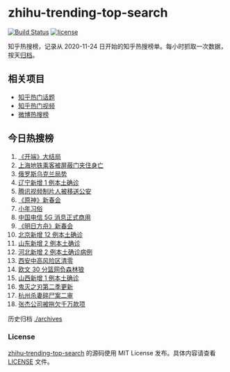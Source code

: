 # zhihu-trending-top-search

[![Build Status](https://github.com/justjavac/zhihu-trending-top-search/workflows/ci/badge.svg?branch=main)](https://github.com/justjavac/zhihu-trending-top-search/actions)
[![license](https://img.shields.io/github/license/justjavac/zhihu-trending-top-search)](https://github.com/justjavac/zhihu-trending-top-search/blob/main/LICENSE)

知乎热搜榜，记录从 2020-11-24 日开始的知乎热搜榜单。每小时抓取一次数据，按天[归档](./archives)。

## 相关项目

- [知乎热门话题](https://github.com/justjavac/zhihu-trending-hot-questions)
- [知乎热门视频](https://github.com/justjavac/zhihu-trending-hot-video)
- [微博热搜榜](https://github.com/justjavac/weibo-trending-hot-search)

## 今日热搜榜

<!-- BEGIN -->
<!-- 最后更新时间 Wed Jan 26 2022 08:52:52 GMT+0800 (China Standard Time) -->

1. [《开端》大结局](https://www.zhihu.com/search?q=开端大结局)
1. [上海地铁乘客被屏蔽门夹住身亡](https://www.zhihu.com/search?q=上海地铁)
1. [俄罗斯乌克兰局势](https://www.zhihu.com/search?q=俄罗斯乌克兰)
1. [辽宁新增 1 例本土确诊](https://www.zhihu.com/search?q=辽宁新增)
1. [腾讯视频制片人被移送公安](https://www.zhihu.com/search?q=腾讯视频制片人)
1. [《原神》新春会](https://www.zhihu.com/search?q=原神)
1. [小年习俗](https://www.zhihu.com/search?q=小年)
1. [中国电信 5G 消息正式商用](https://www.zhihu.com/search?q=中国电信5g)
1. [《明日方舟》新春会](https://www.zhihu.com/search?q=明日方舟)
1. [北京新增 12 例本土确诊](https://www.zhihu.com/search?q=北京新增)
1. [山东新增 2 例本土确诊](https://www.zhihu.com/search?q=山东新增)
1. [河北新增 2 例本土确诊病例](https://www.zhihu.com/search?q=河北新增)
1. [西安中高风险区清零](https://www.zhihu.com/search?q=西安清零)
1. [欧文 30 分篮网负森林狼](https://www.zhihu.com/search?q=篮网)
1. [山西新增 1 例本土确诊](https://www.zhihu.com/search?q=山西新增)
1. [鬼灭之刃第二季更新](https://www.zhihu.com/search?q=鬼灭之刃)
1. [杭州杀妻碎尸案二审](https://www.zhihu.com/search?q=杭州杀妻碎尸案)
1. [张杰公司被拖欠千万款项](https://www.zhihu.com/search?q=张杰公司)

<!-- END -->

历史归档 [./archives](./archives)

### License

[zhihu-trending-top-search](https://github.com/justjavac/zhihu-trending-top-search)
的源码使用 MIT License 发布。具体内容请查看 [LICENSE](./LICENSE) 文件。

